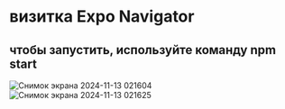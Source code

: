 # визитка Expo Navigator 
## чтобы запустить, используйте команду npm start
![Снимок экрана 2024-11-13 021604](https://github.com/user-attachments/assets/55435835-0e66-4a44-93af-976201f7dcc7)
![Снимок экрана 2024-11-13 021625](https://github.com/user-attachments/assets/e1c57835-b716-4695-b3ea-859f7d615ac7)
